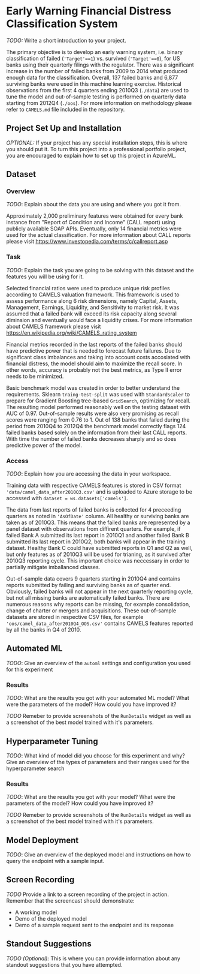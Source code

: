 # Early Warning Financial Distress Classification System

*TODO:* Write a short introduction to your project.

The primary objective is to develop an early warning system, i.e. binary classification of failed (`'Target'==1`) vs. survived (`'Target'==0`), for US banks using their quarterly filings with the regulator. There was a significant increase in the number of failed banks from 2009 to 2014 what produced enough data for the classification.  Overall, 137 failed banks and 6,877 surviving banks were used in this machine learning exercise. Historical observations from the first 4 quarters ending 2010Q3 (`./data`) are used to tune the model and out-of-sample testing is performed on quarterly data starting from 2012Q4 (`./oos`).  For more information on methodology please refer to `CAMELS.md` file included in the repository.

## Project Set Up and Installation
*OPTIONAL:* If your project has any special installation steps, this is where you should put it. To turn this project into a professional portfolio project, you are encouraged to explain how to set up this project in AzureML.

## Dataset

### Overview
*TODO*: Explain about the data you are using and where you got it from.

Approximately 2,000 preliminary features were obtained for every bank instance from "Report of Condition and Income" (CALL report) using publicly available SOAP APIs. Eventually, only 14 financial metrics were used for the actual classification. For more information about CALL reports please visit https://www.investopedia.com/terms/c/callreport.asp


### Task
*TODO*: Explain the task you are going to be solving with this dataset and the features you will be using for it.

Selected financial ratios were used to produce unique risk profiles according to CAMELS valuation framework. This framework is used to assess performance along 6 risk dimensions, namely Capital, Assets, Management, Earnings, Liquidity, and Sensitivity to market risk. It was assumed that a failed bank will exceed its risk capacity along several diminsion and eventually would face a liquidity crises. For more information about CAMELS framework please visit https://en.wikipedia.org/wiki/CAMELS_rating_system

Financial metrics recorded in the last reports of the failed banks should have predictive power that is needed to forecast future failures. Due to significant class imbalances and taking into account costs accosiated with financial distress, the model should aim to maximize the recall score. In other words, accuracy is probably not the best metrics, as Type II error needs to be minimized.

Basic benchmark model was created in order to better understand the requirements. Sklearn `traing-test-split` was used with `StandardScaler` to prepare for Gradient Boosting tree-based `GridSearch`, optimizing for recall. The resulting model performed reasonably well on the testing dataset with AUC of 0.97. Out-of-sample results were also very promising as recall scores  were ranging from 0.76 to 1. Out of 138 banks that failed during the period from 2010Q4 to 2012Q4 the benchmark model correctly flags 124 failed banks based solely on the information from their last CALL reports. With time the number of failed banks decreases sharply and so does predictive power of the model.

### Access
*TODO*: Explain how you are accessing the data in your workspace.

Training data with respective CAMELS features is stored in CSV format `'data/camel_data_after2010Q3.csv'` and is uploaded to Azure storage to be accessed with `dataset = ws.datasets['camels']`. 

The data from last reports of failed banks is collected for 4 preceeding quarters as noted in `'AsOfDate'` column. All healthy or surviving banks are taken as of 2010Q3. This means that the failed banks are represented by a panel dataset with observations from diffirent quarters. For example, if failed Bank A submitted its last report in 2010Q1 and another failed Bank B submitted its last report in 2010Q2, both banks will appear in the training dataset. Healthy Bank C could have submitted reports in Q1 and Q2 as well, but only features as of 2010Q3 will be used for trianing, as it survived after 2010Q3 reporting cycle. This important choice was neccessary in order to partially mitigate imballanced classes.

Out-of-sample data covers 9 quarters starting in 2010Q4 and contains reports submitted by failing and surviving banks as of quarter end. Obviously, failed banks will not appear in the next quarterly reporting cycle, but not all missing banks are automatically failed banks. There are numerous reasons why reports can be missing, for example consolidation, change of charter or mergers and acquisitions. These out-of-sample datasets are stored in respective CSV files, for example `'oos/camel_data_after2010Q4_OOS.csv'` contains CAMELS features reported by all the banks in Q4 of 2010.

 

## Automated ML
*TODO*: Give an overview of the `automl` settings and configuration you used for this experiment

### Results
*TODO*: What are the results you got with your automated ML model? What were the parameters of the model? How could you have improved it?

*TODO* Remeber to provide screenshots of the `RunDetails` widget as well as a screenshot of the best model trained with it's parameters.

## Hyperparameter Tuning
*TODO*: What kind of model did you choose for this experiment and why? Give an overview of the types of parameters and their ranges used for the hyperparameter search


### Results
*TODO*: What are the results you got with your model? What were the parameters of the model? How could you have improved it?

*TODO* Remeber to provide screenshots of the `RunDetails` widget as well as a screenshot of the best model trained with it's parameters.

## Model Deployment
*TODO*: Give an overview of the deployed model and instructions on how to query the endpoint with a sample input.

## Screen Recording
*TODO* Provide a link to a screen recording of the project in action. Remember that the screencast should demonstrate:
- A working model
- Demo of the deployed  model
- Demo of a sample request sent to the endpoint and its response

## Standout Suggestions
*TODO (Optional):* This is where you can provide information about any standout suggestions that you have attempted.
